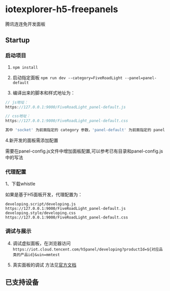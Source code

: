 # iotexplorer-h5-freepanels

腾讯连连免开发面板

## Startup

### 启动项目

1. `npm install`
   
2. 启动指定面板 `npm run dev --category=FiveRoadLight --panel=panel-default`

3. 编译出来的脚本和样式地址为：
``` javascript
// js地址：
https://127.0.0.1:9000/FiveRoadLight_panel-default.js

// css地址：
https://127.0.0.1:9000/FiveRoadLight_panel-default.css

其中 'socket' 为前面指定的 category 参数，'panel-default' 为前面指定的 panel 参数
```

4.新开发的面板需添加配置

需要在panel-config.js文件中增加面板配置,可以参考已有目录和panel-config.js中的写法


### 代理配置

1、下载whistle


如果是基于H5面板开发，代理配置为：

```
developing.script/developing.js https://127.0.0.1:9000/FiveRoadLight_panel-default.js
developing.style/developing.css https://127.0.0.1:9000/FiveRoadLight_panel-default.css
```

### 调试与展示
4. 调试虚拟面板，在浏览器访问
`https://iot.cloud.tencent.com/h5panel/developing?productId=${对应品类的产品id}&uin=mmtest`


5. 真实面板的调试
   方法见[官方文档](https://cloud.tencent.com/document/product/1081/49028)






## 已支持设备